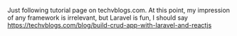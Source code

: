 Just following tutorial page on techvblogs.com.
At this point, my impression of any framework is irrelevant, but Laravel is fun, I should say
https://techvblogs.com/blog/build-crud-app-with-laravel-and-reactjs
